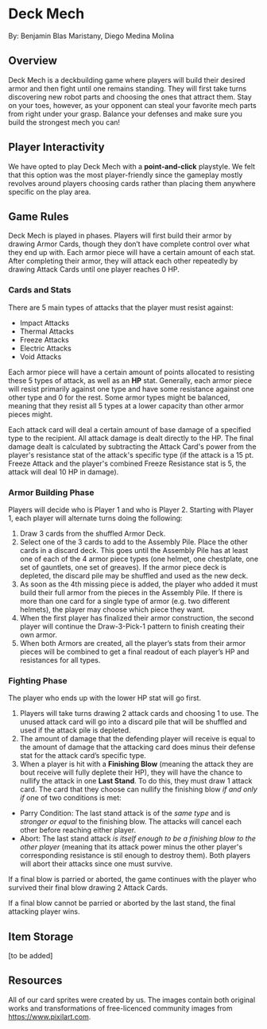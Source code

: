 # Deck Mech

By: Benjamin Blas Maristany, Diego Medina Molina

## Overview

Deck Mech is a deckbuilding game where players will build their desired armor and then fight until one remains standing. They will first take turns discovering new robot parts and choosing the ones that attract them. Stay on your toes, however, as your opponent can steal your favorite mech parts from right under your grasp. Balance your defenses and make sure you build the strongest mech you can!

## Player Interactivity

We have opted to play Deck Mech with a **point-and-click** playstyle. We felt that this option was the most player-friendly since the gameplay mostly revolves around players choosing cards rather than placing them anywhere specific on the play area.

## Game Rules

Deck Mech is played in phases. Players will first build their armor by drawing Armor Cards, though they don’t have complete control over what they end up with. Each armor piece will have a certain amount of each stat. After completing their armor, they will attack each other repeatedly by drawing Attack Cards until one player reaches 0 HP.

### Cards and Stats

There are 5 main types of attacks that the player must resist against:
- Impact Attacks
- Thermal Attacks
- Freeze Attacks
- Electric Attacks
- Void Attacks

Each armor piece will have a certain amount of points allocated to resisting these 5 types of attack, as well as an **HP** stat. Generally, each armor piece will resist primarily against one type and have some resistance against one other type and 0 for the rest. Some armor types might be balanced, meaning that they resist all 5 types at a lower capacity than other armor pieces might.

Each attack card will deal a certain amount of base damage of a specified type to the recipient. All attack damage is dealt directly to the HP. The final damage dealt is calculated by subtracting the Attack Card's power from the player's resistance stat of the attack's specific type (if the attack is a 15 pt. Freeze Attack and the player's combined Freeze Resistance stat is 5, the attack will deal 10 HP in damage).

### Armor Building Phase
Players will decide who is Player 1 and who is Player 2. Starting with Player 1, each player will alternate turns doing the following:

1. Draw 3 cards from the shuffled Armor Deck.  
2. Select one of the 3 cards to add to the Assembly Pile. Place the other cards in a discard deck. This goes until the Assembly Pile has at least one of each of the 4 armor piece types (one helmet, one chestplate, one set of gauntlets, one set of greaves). If the armor piece deck is depleted, the discard pile may be shuffled and used as the new deck.  
3. As soon as the 4th missing piece is added, the player who added it must build their full armor from the pieces in the Assembly Pile. If there is more than one card for a single type of armor (e.g. two different helmets), the player may choose which piece they want.  
4. When the first player has finalized their armor construction, the second player will continue the Draw-3-Pick-1 pattern to finish creating their own armor.  
5. When both Armors are created, all the player’s stats from their armor pieces will be combined to get a final readout of each player’s HP and resistances for all types.

### Fighting Phase

The player who ends up with the lower HP stat will go first.

1. Players will take turns drawing 2 attack cards and choosing 1 to use. The unused attack card will go into a discard pile that will be shuffled and used if the attack pile is depleted.
2. The amount of damage that the defending player will receive is equal to the amount of damage that the attacking card does minus their defense stat for the attack card’s specific type.
3. When a player is hit with a **Finishing Blow** (meaning the attack they are bout receive will fully deplete their HP), they will have the chance to nullify the attack in one **Last Stand**. To do this, they must draw 1 attack card. The card that they choose can nullify the finishing blow *if and only if* one of two conditions is met:

- Parry Condition: The last stand attack is of the *same type* and is *stronger or equal* to the finishing blow. The attacks will cancel each other before reaching either player.
- Abort: The last stand attack *is itself enough to be a finishing blow to the other player* (meaning that its attack power minus the other player's corresponding resistance is stil enough to destroy them). Both players will abort their attacks since one must survive.

If a final blow is parried or aborted, the game continues with the player who survived their final blow drawing 2 Attack Cards.

If a final blow cannot be parried or aborted by the last stand, the final attacking player wins.


## Item Storage

[to be added]

## Resources

All of our card sprites were created by us. The images contain both original works and transformations of free-licenced community images from https://www.pixilart.com.
